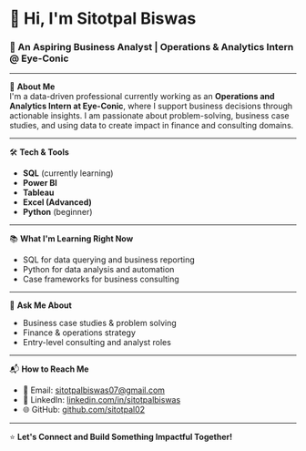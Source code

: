 # 👋 Hi, I'm Sitotpal Biswas  
### 💼 An Aspiring Business Analyst | Operations & Analytics Intern @ Eye-Conic

---

🎯 **About Me**  
I'm a data-driven professional currently working as an **Operations and Analytics Intern at Eye-Conic**, where I support business decisions through actionable insights. I am passionate about problem-solving, business case studies, and using data to create impact in finance and consulting domains.

---

🛠 **Tech & Tools**
- **SQL** (currently learning)
- **Power BI**
- **Tableau**
- **Excel (Advanced)**
- **Python** (beginner)

---

📚 **What I'm Learning Right Now**
- SQL for data querying and business reporting  
- Python for data analysis and automation  
- Case frameworks for business consulting

---

💬 **Ask Me About**
- Business case studies & problem solving  
- Finance & operations strategy  
- Entry-level consulting and analyst roles

---

📬 **How to Reach Me**
- 📧 Email: [sitotpalbiswas07@gmail.com](mailto:sitotpalbiswas07@gmail.com)  
- 💼 LinkedIn: [linkedin.com/in/sitotpalbiswas](https://www.linkedin.com/in/sitotpalbiswas-b5172233b/)  
- 🌐 GitHub: [github.com/sitotpal02](https://github.com/sitotpal02)

---

⭐ **Let's Connect and Build Something Impactful Together!**
